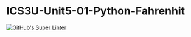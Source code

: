 # ICS3U-Unit5-01-Python-Fahrenhit

[![GitHub's Super Linter](https://github.com/haokai-li/ICS3U-Unit5-01-Python-Fahrenhit/workflows/GitHub's%20Super%20Linter/badge.svg)](https://github.com/haokai-li/ICS3U-Unit5-01-Python-Fahrenhit/actions)
